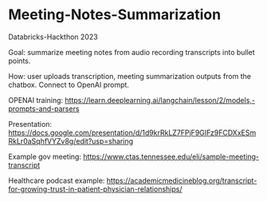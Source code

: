 # Meeting-Notes-Summarization
Databricks-Hackthon 2023


Goal: summarize meeting notes from audio recording transcripts into bullet points.


How: user uploads transcription, meeting summarization outputs from the chatbox. Connect to OpenAI prompt.


OPENAI training: https://learn.deeplearning.ai/langchain/lesson/2/models,-prompts-and-parsers


Presentation: https://docs.google.com/presentation/d/1d9krRkLZ7FPjF9GIFz9FCDXxESmRkLr0aSqhfVYZv8g/edit?usp=sharing

Example gov meeting: https://www.ctas.tennessee.edu/eli/sample-meeting-transcript

Healthcare podcast example: https://academicmedicineblog.org/transcript-for-growing-trust-in-patient-physician-relationships/
